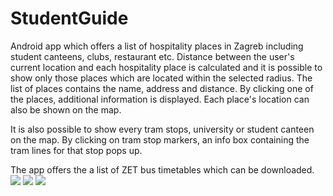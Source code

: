 StudentGuide
============

Android app which offers a list of hospitality places in Zagreb including student canteens, clubs, restaurant etc.
Distance between the user's current location and each hospitality place is calculated and it is possible to show only those places which are located within the selected radius.
The list of places contains the name, address and distance. By clicking one of the places, additional information is displayed. Each place's location can also be shown on the map.

It is also possible to show every tram stops, university or student canteen on the map. By clicking on tram stop markers, an info box containing the tram lines for that stop pops up.

The app offers the a list of ZET bus timetables which can be downloaded.
![](http://dl-web.dropbox.com/get/Screenshot_2014-12-16-21-09-31.png?_subject_uid=167350366&w=AAD2f2lGS6vSc8JHXHADR6zDWAQjgyaonpB9bTGYfekngg)
![](http://dl-web.dropbox.com/get/Screenshot.png?_subject_uid=167350366&w=AABYW3ZzyxwHKxr3DSn9vL0fpCMT4Gp_mPNbqMLAfUfWjg)
![](http://dl-web.dropbox.com/get/Screenshot_2014-12-16-21-16-00.png?_subject_uid=167350366&w=AAATHnaMeTQEkGdiGpUa-hTwDpytANvFAFhFKCXp53R6UQ)
